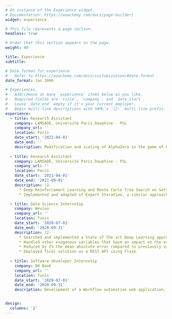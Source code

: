 ```yaml
---
# An instance of the Experience widget.
# Documentation: https://wowchemy.com/docs/page-builder/
widget: experience

# This file represents a page section.
headless: true

# Order that this section appears on the page.
weight: 40

title: Experience
subtitle:

# Date format for experience
#   Refer to https://wowchemy.com/docs/customization/#date-format
date_format: Jan 2006

# Experiences.
#   Add/remove as many `experience` items below as you like.
#   Required fields are `title`, `company`, and `date_start`.
#   Leave `date_end` empty if it's your current employer.
#   Begin multi-line descriptions with YAML's `|2-` multi-line prefix.
experience:
  - title: Research Assistant
    company: LAMSADE, Université Paris Dauphine - PSL
    company_url: ''
    location: Paris
    date_start: '2022-04-01'
    date_end: ''
    description: Modification and scaling of AlphaZero in the game of Go, with multiplayer adaptation.
    
  - title: Research Assistant
    company: LAMSADE, Université Paris Dauphine - PSL
    company_url: ''
    location: Paris
    date_start: '2021-04-01'
    date_end: '2021-09-01'
    description: |2-
      * Deep Reinforcement Learning and Monte Carlo Tree Search on Settlers Of Catan game
      * Implemented and adapted of Expert Iteration, a similar approach to DeepMind’s AlphaGo Zero.

  - title: Data Science Internship
    company: Wevioo
    company_url: ''
    location: Tunis
    date_start: '2020-07-01'
    date_end: '2020-09-31'
    description: |2-
      * Searched and implemented a State of the art Deep Learning approach for Time Series forecasting
      * Handled other exogenous variables that have an impact on the evolution of the temporal data, 
      * Reduced by 2% the mean absolute error compared to previously used methods.
      * Deployed final solution as a REST API using Flask.
   
  - title: Software developer Internship
    company: BH Bank
    company_url: ''
    location: Tunis
    date_start: '2020-07-01'
    date_end: '2020-09-31'
    description: Development of a Workflow automation web application, handling expense requests.


design:
  columns: '2'
---
```

